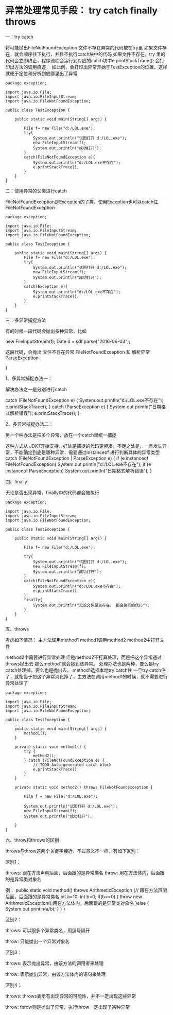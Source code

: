 异常处理常见手段： try catch finally throws
============================================================================================================

一：try catch

将可能抛出FileNotFoundException 文件不存在异常的代码放在try里
如果文件存在，就会顺序往下执行，并且不执行catch块中的代码
如果文件不存在，try 里的代码会立即终止，程序流程会运行到对应的catch块中e.printStackTrace(); 会打印出方法的调用痕迹，
如此例，会打印出异常开始于TestException的位置，这样就便于定位和分析到底哪里出了异常

    package exception;
    
    import java.io.File;
    import java.io.FileInputStream;
    import java.io.FileNotFoundException;
     
    public class TestException {
 
        public static void main(String[] args) {
             
            File f= new File("d:/LOL.exe");
            try{
                System.out.println("试图打开 d:/LOL.exe");
                new FileInputStream(f);
                System.out.println("成功打开");
            }
            catch(FileNotFoundException e){
                System.out.println("d:/LOL.exe不存在");
                e.printStackTrace();
            }
        }
    }


二：使用异常的父类进行catch

FileNotFoundException是Exception的子类，使用Exception也可以catch住FileNotFoundException

    package exception;
      
    import java.io.File;
    import java.io.FileInputStream;
    import java.io.FileNotFoundException;
    
    public class TestException {
  
        public static void main(String[] args) {
            File f= new File("d:/LOL.exe");
            try{
                System.out.println("试图打开 d:/LOL.exe");
                new FileInputStream(f);
                System.out.println("成功打开");
            }
            catch(Exception e){
                System.out.println("d:/LOL.exe不存在");
                e.printStackTrace();
            }
        }
    }


三：多异常捕捉方法

有的时候一段代码会抛出多种异常，比如

new FileInputStream(f);
Date d = sdf.parse("2016-06-03");

这段代码，会抛出 文件不存在异常 FileNotFoundException 和 解析异常ParseException

}

1、多异常捕捉办法一：

解决办法之一是分别进行catch
 
catch (FileNotFoundException e) {
    System.out.println("d:/LOL.exe不存在");
    e.printStackTrace();
} catch (ParseException e) {
    System.out.println("日期格式解析错误");
    e.printStackTrace();
}

2、多异常捕捉办法二：

另一个种办法是把多个异常，放在一个catch里统一捕捉
 
这种方式从 JDK7开始支持，好处是捕捉的代码更紧凑，不足之处是，一旦发生异常，不能确定到底是哪种异常，需要通过instanceof 进行判断具体的异常类型
 catch (FileNotFoundException | ParseException e) {
    if (e instanceof FileNotFoundException)
	    System.out.println("d:/LOL.exe不存在");
    if (e instanceof ParseException)
	    System.out.println("日期格式解析错误");
 }


四、finally

无论是否出现异常，finally中的代码都会被执行

    package exception;
     
    import java.io.File;
    import java.io.FileInputStream;
    import java.io.FileNotFoundException;
 
    public class TestException {
 
        public static void main(String[] args) {
             
            File f= new File("d:/LOL.exe");
             
            try{
                System.out.println("试图打开 d:/LOL.exe");
                new FileInputStream(f);
                System.out.println("成功打开");
            }
            catch(FileNotFoundException e){
                System.out.println("d:/LOL.exe不存在");
                e.printStackTrace();
            }
            finally{
                System.out.println("无论文件是否存在， 都会执行的代码");
            }
        }
    }


五、throws

考虑如下情况：
主方法调用method1
method1调用method2
method2中打开文件

method2中需要进行异常处理
但是method2不打算处理，而是把这个异常通过throws抛出去
那么method1就会接到该异常。 处理办法也是两种，要么是try catch处理掉，要么也是抛出去。
method1选择本地try catch住 一旦try catch住了，就相当于把这个异常消化掉了，主方法在调用method1的时候，就不需要进行异常处理了

    package exception;
     
    import java.io.File;
    import java.io.FileInputStream;
    import java.io.FileNotFoundException;
 
    public class TestException {
     
        public static void main(String[] args) {
            method1();
        }
     
        private static void method1() {
            try {
                method2();
            } catch (FileNotFoundException e) {
                // TODO Auto-generated catch block
                e.printStackTrace();
            }
        }
     
        private static void method2() throws FileNotFoundException {
     
            File f = new File("d:/LOL.exe");
     
            System.out.println("试图打开 d:/LOL.exe");
            new FileInputStream(f);
            System.out.println("成功打开");
     
        }
    }

六、throw和throws的区别

throws与throw这两个关键字接近，不过意义不一样，有如下区别：

区别1：

throws:
跟在方法声明后面，后面跟的是异常类名
throw:
用在方法体内，后面跟的是异常类对象名   

例：
    public static void method() throws ArithmeticException {// 跟在方法声明后面，后面跟的是异常类名
            int a=10;
            int b=0;
            if(b==0) {
                throw new ArithmeticException();用在方法体内，后面跟的是异常类对象名 
            }else {
                System.out.println(a/b);
            }
        }
    }


区别2：

throws:
可以跟多个异常类名，用逗号隔开

throw:
只能抛出一个异常对象名 

区别3：

throws:
     表示抛出异常，由该方法的调用者来处理
 
 throw:
    表示抛出异常，由该方法体内的语句来处理

区别4：

throws:
     throws表示有出现异常的可能性，并不一定出现这些异常
 
 throw:
    throw则是抛出了异常，执行throw一定出现了某种异常